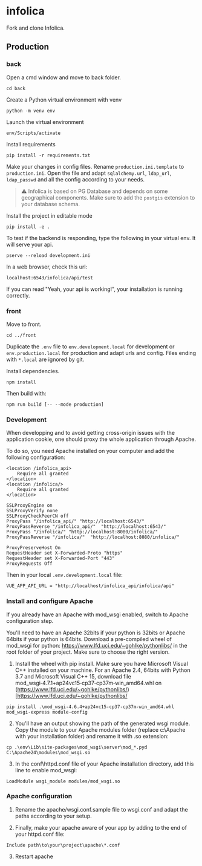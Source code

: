 # infolica
Fork and clone Infolica.  

## Production
### back
Open a cmd window and move to back folder.
```
cd back
```
Create a Python virtual environment with venv 
```
python -m venv env
```
Launch the virtual environment  
```
env/Scripts/activate
```
Install requirements  
```
pip install -r requirements.txt
```

Make your changes in config files.
Rename `production.ini.template` to `production.ini`.
Open the file and adapt `sqlalchemy.url`, `ldap_url`, `ldap_passwd` and all the config according to your needs.

> :warning: Infolica is based on PG Database and depends on some geographical components. Make sure to add the `postgis` extension to your database schema.

Install the project in editable mode
```
pip install -e .
```

To test if the backend is responding, type the following in your virtual env. It will serve your api.
```
pserve --reload development.ini
```
In a web browser, check this url:
```
localhost:6543/infolica/api/test
```
If you can read "Yeah, your api is working!", your installation is running correctly.


### front
Move to front.
```
cd ../front
```

Duplicate the `.env` file to `env.development.local` for development or `env.production.local` for production and adapt urls and config. Files ending with `*.local` are ignored by git.

Install dependencies.
```
npm install
```

Then build with:
```
npm run build [-- --mode production]
```

### Development

When developping and to avoid getting cross-origin issues with the application cookie, one should proxy the whole application through Apache.

To do so, you need Apache installed on your computer and add the following configuration:

```
<location /infolica_api>
    Require all granted
</location>
<location /infolica/>
    Require all granted
</location>

SSLProxyEngine on
SSLProxyVerify none
SSLProxyCheckPeerCN off
ProxyPass "/infolica_api/" "http://localhost:6543/"
ProxyPassReverse "/infolica_api/"  "http://localhost:6543/"
ProxyPass "/infolica/" "http://localhost:8080/infolica/"
ProxyPassReverse "/infolica/"  "http://localhost:8080/infolica/"

ProxyPreserveHost On
RequestHeader set X-Forwarded-Proto "https"
RequestHeader set X-Forwarded-Port "443"
ProxyRequests Off

```

Then in your local `.env.development.local` file:

```
VUE_APP_API_URL = "http://localhost/infolica_api/infolica/api"
```

### Install and configure Apache
If you already have an Apache with mod_wsgi enabled, switch to Apache configuration step.

You'll need to have an Apache 32bits if your python is 32bits or Apache 64bits if your python is 64bits. Download a pre-compiled wheel of mod_wsgi for python: https://www.lfd.uci.edu/~gohlke/pythonlibs/ in the root folder of your project. Make sure to choose the right version.

1. Install the wheel with pip install. Make sure you have Microsoft Visual C++ installed on your machine. 
For an Apache 2.4, 64bits with Python 3.7 and Microsoft Visual C++ 15, download file mod_wsgi‑4.7.1+ap24vc15‑cp37‑cp37m‑win_amd64.whl on (https://www.lfd.uci.edu/~gohlke/pythonlibs/)[https://www.lfd.uci.edu/~gohlke/pythonlibs/
```
pip install .\mod_wsgi-4.6.4+ap24vc15-cp37-cp37m-win_amd64.whl
mod_wsgi-express module-config
```
2. You'll have an output showing the path of the generated wsgi module. Copy the module to your Apache modules folder (replace c:\Apache with your installation folder) and rename it with .so extension:

```
cp .\env\Lib\site-packages\mod_wsgi\server\mod_*.pyd C:\Apache24\modules\mod_wsgi.so
```

3. In the conf\httpd.conf file of your Apache installation directory, add this line to enable mod_wsgi:
```
LoadModule wsgi_module modules/mod_wsgi.so
```

### Apache configuration

1. Rename the apache/wsgi.conf.sample file to wsgi.conf and adapt the paths according to your setup.

2. Finally, make your apache aware of your app by adding to the end of your httpd.conf file:
```
Include path\to\your\project\apache\*.conf
```
3. Restart apache



